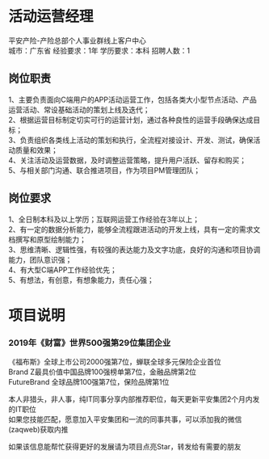 # 活动运营经理
平安产险-产险总部个人事业群线上客户中心  
城市：广东省 经验要求：1年 学历要求：本科  招聘人数：1

## 岗位职责
1、主要负责面向C端用户的APP活动运营工作，包括各类大小型节点活动、产品运营活动、常设基础活动的策划上线及迭代；   
2、根据运营目标制定切实可行的运营计划，通过各种良性的运营手段确保达成目标；   
3、负责组织各类线上活动的策划和执行，全流程对接设计、开发、测试，确保活动质量和效果；   
4、关注活动及运营数据，及时调整运营策略，提升用户活跃、留存和购买；   
5、与相关部门沟通、联合推进项目，作为项目PM管理团队；

## 岗位要求
1、全日制本科及以上学历；互联网运营工作经验在3年以上；   
2、有一定的数据分析能力，能够全流程跟进活动的开发上线，具有一定的需求文档撰写和原型绘制能力；   
3、思维清晰、逻辑性强，有较强的表达能力及文字功底，良好的沟通和项目协调能力，团队意识强；   
4、有大型C端APP工作经验优先；   
5、有想法，有创意，有想象能力，责任心强；

# 项目说明

### 2019年《财富》世界500强第29位集团企业
《福布斯》全球上市公司2000强第7位，蝉联全球多元保险企业首位  
Brand Z最具价值中国品牌100强榜单第7位，金融品牌第2位  
FutureBrand 全球品牌100强第7位，保险品牌第1位

本人非猎头，非人事，纯IT同事分享内部推荐职位，每天更新平安集团2个月内发的IT职位  
如果您技能匹配，愿意加入平安集团和一流的同事共事，可以添加我的微信(zaqweb)获取内推 

如果该信息能帮忙获得更好的发展请为项目点亮Star，转发给有需要的朋友




